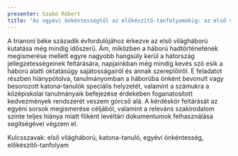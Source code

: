 ```yaml
---
presenter: Szabó Róbert
title: "Az egyévi önkéntességtől az előkészítő-tanfolyamokig: az első világháborús katona-tanulók iskolai kedvezményei"
---
```


A trianoni béke századik évfordulójához érkezve az első világháború kutatása még mindig időszerű. Ám, miközben a háború hadtörténetének megismerése mellett egyre nagyobb hangsúly kerül a hátország jellegzetességeinek feltárására, napjainkban még mindig kevés szó esik a háború alatti oktatásügy sajátosságairól és annak szereplőiről. E feladatot részben hiánypótolva, tanulmányomban a háborúba önként bevonult vagy besorozott katona-tanulók speciális helyzetét, valamint a számukra a középiskolai tanulmányaik befejezése érdekében foganatosított kedvezmények rendszerét veszem górcső alá. A kérdéskör feltárását az egyéni sorsok megismerése céljából, valamint a releváns szakirodalom szinte teljes hiánya miatt főként levéltári dokumentumok felhasználása segítségével végzem el.

Kulcsszavak: első világháború, katona-tanuló, egyévi önkéntesség, előkészítő-tanfolyam

